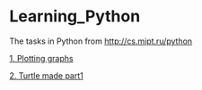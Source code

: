 # Learning_Python
The tasks in Python from http://cs.mipt.ru/python

[1. Plotting graphs](https://github.com/BaltsevichDmitriy/Learning_Python/tree/main/1_Plotting%20graphs) 

[2. Turtle made part1](https://github.com/BaltsevichDmitriy/Learning_Python/tree/main/2_Turtle_made1)
